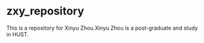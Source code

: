 # zxy_repository
This is a repository for Xinyu Zhou.Xinyu Zhou is a post-graduate and study in HUST.
